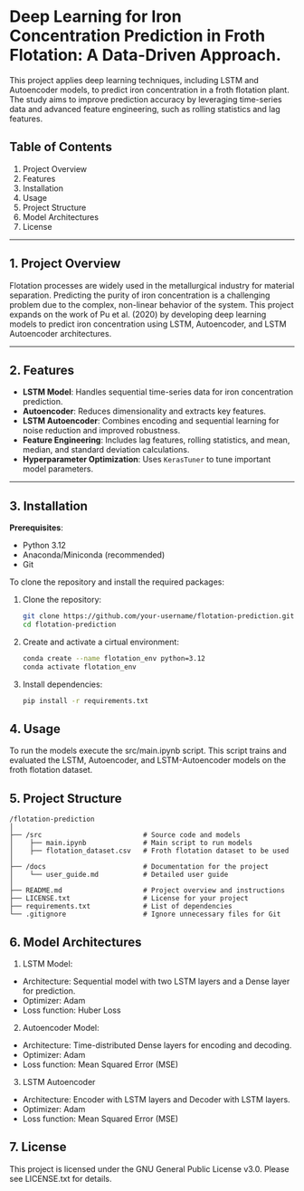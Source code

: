 # Deep Learning for Iron Concentration Prediction in Froth Flotation: A Data-Driven Approach. 

This project applies deep learning techniques, including LSTM and Autoencoder models, to predict iron concentration in a froth flotation plant. The study aims to improve prediction accuracy by leveraging time-series data and advanced feature engineering, such as rolling statistics and lag features.

## Table of Contents
1. Project Overview
2. Features
3. Installation
4. Usage
5. Project Structure
6. Model Architectures
7. License

---

## 1. Project Overview

Flotation processes are widely used in the metallurgical industry for material separation. Predicting the purity of iron concentration is a challenging problem due to the complex, non-linear behavior of the system. This project expands on the work of Pu et al. (2020) by developing deep learning models to predict iron concentration using LSTM, Autoencoder, and LSTM Autoencoder architectures.

---

## 2. Features

- **LSTM Model**: Handles sequential time-series data for iron concentration prediction.
- **Autoencoder**: Reduces dimensionality and extracts key features.
- **LSTM Autoencoder**: Combines encoding and sequential learning for noise reduction and improved robustness.
- **Feature Engineering**: Includes lag features, rolling statistics, and mean, median, and standard deviation calculations.
- **Hyperparameter Optimization**: Uses `KerasTuner` to tune important model parameters.

---

## 3. Installation

**Prerequisites**:
- Python 3.12
- Anaconda/Miniconda (recommended)
- Git

To clone the repository and install the required packages:

1. Clone the repository:
   ```bash
   git clone https://github.com/your-username/flotation-prediction.git
   cd flotation-prediction
   
2. Create and activate a cirtual environment:
   ```bash
   conda create --name flotation_env python=3.12
   conda activate flotation_env

3. Install dependencies:
   ```bash
   pip install -r requirements.txt
   
## 4. Usage
To run the models execute the src/main.ipynb script. This script trains and evaluated the LSTM, Autoencoder, and LSTM-Autoencoder models on the froth flotation dataset.

## 5. Project Structure

    /flotation-prediction
    │
    ├── /src                         # Source code and models
    │    ├── main.ipynb              # Main script to run models
    │    ├── flotation_dataset.csv   # Froth flotation dataset to be used
    │
    ├── /docs                        # Documentation for the project
    │    └── user_guide.md           # Detailed user guide
    │
    ├── README.md                    # Project overview and instructions
    ├── LICENSE.txt                  # License for your project
    ├── requirements.txt             # List of dependencies
    └── .gitignore                   # Ignore unnecessary files for Git

## 6. Model Architectures

1. LSTM Model:
- Architecture: Sequential model with two LSTM layers and a Dense layer for prediction.
- Optimizer: Adam
- Loss function: Huber Loss

2. Autoencoder Model:
- Architecture: Time-distributed Dense layers for encoding and decoding.
- Optimizer: Adam
- Loss function: Mean Squared Error (MSE)

3. LSTM Autoencoder
- Architecture: Encoder with LSTM layers and Decoder with LSTM layers.
- Optimizer: Adam
- Loss function: Mean Squared Error (MSE)

## 7. License

This project is licensed under the GNU General Public License v3.0. Please see LICENSE.txt for details.
